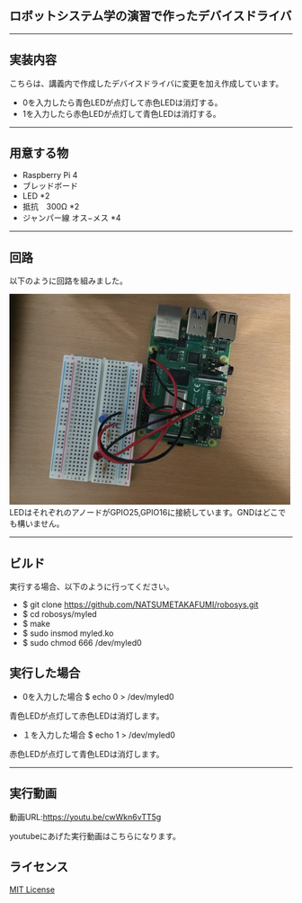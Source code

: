 ## ロボットシステム学の演習で作ったデバイスドライバ
---
## 実装内容
こちらは、講義内で作成したデバイスドライバに変更を加え作成しています。
* 0を入力したら青色LEDが点灯して赤色LEDは消灯する。
* 1を入力したら赤色LEDが点灯して青色LEDは消灯する。

---

## 用意する物
* Raspberry Pi 4 
* ブレッドボード
* LED *2
* 抵抗　300Ω *2
* ジャンパー線 オス−メス *4
---
## 回路
以下のように回路を組みました。

<img src=https://github.com/NATSUMETAKAFUMI/robosys/blob/main/IMG_0203%5B1%5D.JPG width=500px/>
LEDはそれぞれのアノードがGPIO25,GPIO16に接続しています。GNDはどこでも構いません。

---

## ビルド
実行する場合、以下のように行ってください。

* $ git clone https://github.com/NATSUMETAKAFUMI/robosys.git  
* $ cd robosys/myled  
* $ make  
* $ sudo insmod myled.ko  
* $ sudo chmod 666 /dev/myled0  

## 実行した場合
* 0を入力した場合
$ echo 0 > /dev/myled0  

 青色LEDが点灯して赤色LEDは消灯します。

* １を入力した場合
$ echo 1 > /dev/myled0

赤色LEDが点灯して青色LEDは消灯します。

---
## 実行動画

動画URL:https://youtu.be/cwWkn6vTT5g

youtubeにあげた実行動画はこちらになります。

## ライセンス
[MIT License](https://github.com/NATSUMETAKAFUMI/robosys/blob/main/LICENSE)
